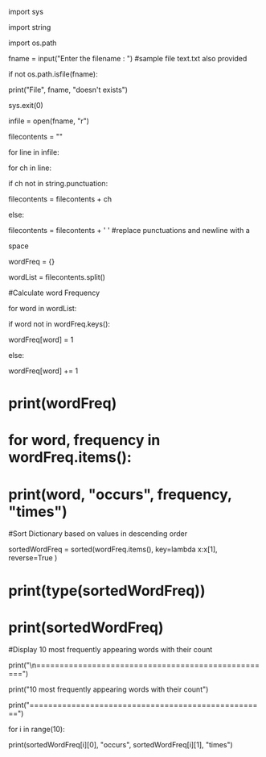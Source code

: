 import sys

import string

import os.path

fname = input("Enter the filename : ") #sample file text.txt also provided

if not os.path.isfile(fname):

 print("File", fname, "doesn't exists")

 sys.exit(0)

infile = open(fname, "r")

filecontents = ""

for line in infile:

 for ch in line:

 if ch not in string.punctuation:

 filecontents = filecontents + ch

 else:

 filecontents = filecontents + ' ' #replace punctuations and newline with a 

space

 

wordFreq = {}

wordList = filecontents.split()

#Calculate word Frequency

for word in wordList:

 if word not in wordFreq.keys():

 wordFreq[word] = 1

 else:

 wordFreq[word] += 1

 

# print(wordFreq)

 

# for word, frequency in wordFreq.items():

# print(word, "occurs", frequency, "times")

#Sort Dictionary based on values in descending order

sortedWordFreq = sorted(wordFreq.items(), key=lambda x:x[1], reverse=True )
# print(type(sortedWordFreq))

# print(sortedWordFreq)

#Display 10 most frequently appearing words with their count

print("\n===================================================")

print("10 most frequently appearing words with their count")

print("===================================================")

for i in range(10):

 print(sortedWordFreq[i][0], "occurs", sortedWordFreq[i][1], "times")
